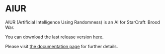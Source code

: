 # AIUR




AIUR (Artificial Intelligence Using Randomness) is an AI for StarCraft: Brood War.

You can download the last release version [here](https://github.com/AIUR-group/AIUR/releases/latest).

Please visit [the documentation page](http://aiur-group.github.io/AIUR) for further details.



